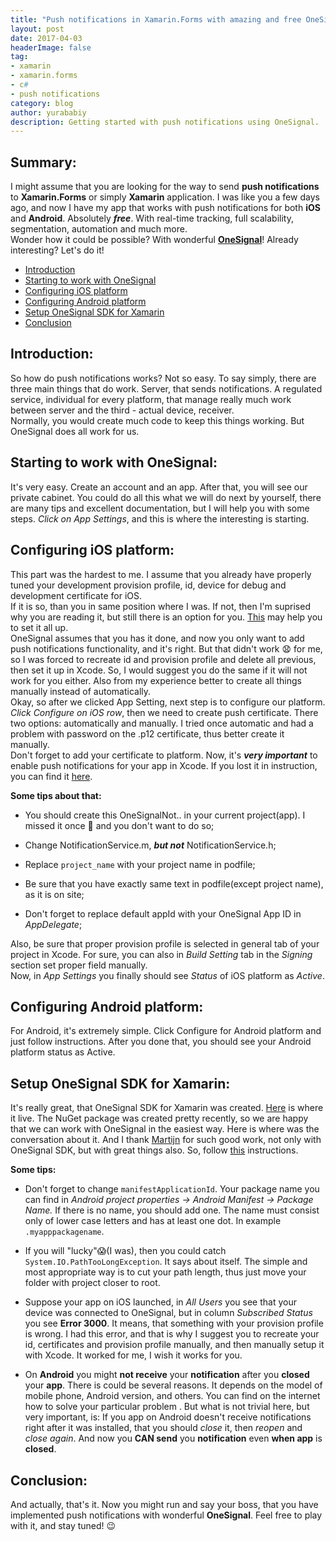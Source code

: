 ```yaml
---
title: "Push notifications in Xamarin.Forms with amazing and free OneSignal"
layout: post
date: 2017-04-03
headerImage: false
tag:
- xamarin
- xamarin.forms
- c#
- push notifications
category: blog
author: yurababiy
description: Getting started with push notifications using OneSignal.
---
```


## Summary:
I might assume that you are looking for the way to send __push notifications__ to
__Xamarin.Forms__ or simply __Xamarin__ application. I was like you a few days ago, and now
 I have my app that works with push notifications for both __iOS__ and __Android__. Absolutely
___free___. With real-time tracking, full scalability, segmentation, automation and much
more.  
 Wonder how it could be possible? With wonderful [__OneSignal__](https://onesignal.com/)! Already
interesting? Let's do it!

- [Introduction](#introduction)
- [Starting to work with OneSignal](#starting-to-work-with-onesignal)
- [Configuring iOS platform](#configuring-ios-platform)
- [Configuring Android platform](#configuring-android-platform)
- [Setup OneSignal SDK for Xamarin](#setup-onesignal-sdk-for-xamarin)
- [Conclusion](#conclusion)

## Introduction:
So how do push notifications works? Not so easy. To say simply, there are three
main things that do work. Server, that sends notifications. A regulated service,
individual for every platform, that manage really much work between server and
the third - actual device, receiver.  
Normally, you would create much code to keep this things working. But OneSignal
does all work for us.

## Starting to work with OneSignal:
It's very easy. Create an account and an app. After that, you will see our private
cabinet. You could do all this what we will do next by yourself, there are many tips
and excellent documentation, but I will help you with some steps.
_Click on App Settings_, and this is where the interesting is starting.

## Configuring iOS platform:
This part was the hardest to me. I assume that you already have properly tuned your
development provision profile, id, device for debug and development
certificate for iOS.  
If it is so, than you in same position where I was. If not,
then I'm suprised why you are reading it, but still there is an option for you.
[This](https://developer.xamarin.com/guides/ios/getting_started/installation/device_provisioning/)
may help you to set it all up.  
OneSignal assumes that you has it done, and
now you only want to add push notifications functionality, and it's right.
But that didn't work :anguished: for me, so I was forced to recreate id and provision
profile and delete all previous, then set it up in Xcode. So, I would suggest
you do the same if it will not work for you either. Also from my experience
better to create all things manually instead of automatically.  
Okay, so after we clicked App Setting, next step is to configure our platform.
_Click Configure on iOS row_, then we need to create push certificate.
There two options: automatically and manually. I tried once automatic and had a problem
with password on the .p12 certificate, thus better create it manually.  
Don't forget to add your certificate to platform. Now, it's ___very important___
to enable push notifications for your app in Xcode. If you lost it in instruction,
you can find it [here](https://documentation.onesignal.com/docs/ios-sdk-setup#section-2-add-required-capabilities).  

__Some tips about that:__  

* You should create this OneSignalNot.. in your current project(app).
I missed it once :grimacing: and you don't want to do so;   

* Change NotificationService.m, ___but not___ NotificationService.h;  

* Replace `project_name` with your project name in podfile;  

* Be sure that you have exactly same text in podfile(except project name), as it is on site;  

* Don't forget to replace default appId with your OneSignal App ID in _AppDelegate_;     

Also, be sure that proper provision profile is selected in general tab of your
project in Xcode. For sure, you can also in _Build Setting_ tab in the _Signing_
section set proper field manually.  
Now, in _App Settings_ you finally should see _Status_ of iOS platform as _Active_.

## Configuring Android platform:

For Android, it's extremely simple. Click Configure for Android platform and just
follow instructions. After you done that, you should see your Android platform
status as Active.

## Setup OneSignal SDK for Xamarin:

It's really great, that OneSignal SDK for Xamarin was created. [Here](https://github.com/OneSignal/OneSignal-Xamarin-SDK) is where it
live. The NuGet package was created pretty recently, so we are happy that we can
work with OneSignal in the easiest way. Here is where was the conversation about it.
And I thank [Martijn](https://github.com/martijn00) for such good work, not only
with OneSignal SDK, but with great things also.
So, follow [this](https://documentation.onesignal.com/docs/xamarin-sdk-setup) instructions.  

__Some tips:__

* Don't forget to change `manifestApplicationId`. Your package name you can find
in _Android project properties -> Android Manifest -> Package Name._ If there is
no name, you should add one. The name must consist only of lower case letters and
has at least one dot. In example `.myapppackagename`.

* If you will "lucky":scream:(I was), then you could catch `System.IO.PathTooLongException`.
It says about itself. The simple and most appropriate way is to cut your path
length, thus just move your folder with project closer to root.  

* Suppose your app on iOS launched, in _All Users_ you see that your device
was connected to OneSignal, but in column _Subscribed Status_ you see __Error 3000__.
It means, that something with your provision profile is wrong. I had this error,
and that is why I suggest you to recreate your id, certificates and provision
profile manually, and then manually setup it with Xcode. It worked for me, I wish
it works for you.  

* On __Android__ you might __not receive__ your __notification__ after you __closed__ your __app__.
There is could be several reasons. It depends on the model of mobile phone, Android
version, and others. You can find on the internet how to solve your particular problem
. But what is not trivial here, but very important, is:
If you app on Android doesn't receive notifications right after it was installed,
that you should _close_ it, then _reopen_ and _close again_. And now you __CAN send__ you
__notification__ even __when app__ is __closed__.  

## Conclusion:
And actually, that's it. Now you might run and say your boss, that you have implemented
push notifications with wonderful __OneSignal__. Feel free to play with it,
and stay tuned! :wink:
